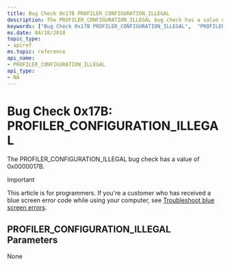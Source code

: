 ```yaml
---
title: Bug Check 0x17B PROFILER_CONFIGURATION_ILLEGAL 
description: The PROFILER_CONFIGURATION_ILLEGAL bug check has a value of 0x0000017B.
keywords: ["Bug Check 0x17B PROFILER_CONFIGURATION_ILLEGAL",  "PROFILER_CONFIGURATION_ILLEGAL"]
ms.date: 04/18/2018
topic_type:
- apiref
ms.topic: reference
api_name:
- PROFILER_CONFIGURATION_ILLEGAL
api_type:
- NA
---
```


# Bug Check 0x17B: PROFILER\_CONFIGURATION\_ILLEGAL 


The PROFILER_CONFIGURATION_ILLEGAL bug check has a value of 0x0000017B. 

> [!IMPORTANT]
> This article is for programmers. If you're a customer who has received a blue screen error code while using your computer, see [Troubleshoot blue screen errors](https://www.windows.com/stopcode).


## PROFILER\_CONFIGURATION\_ILLEGAL Parameters

None
 

 




